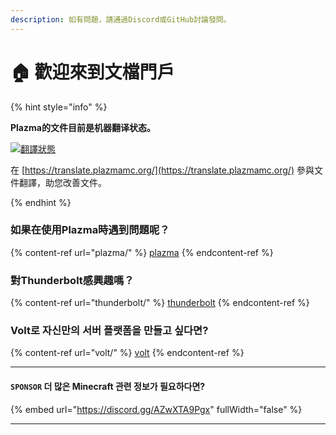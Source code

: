 ```yaml
---
description: 如有問題，請通過Discord或GitHub討論發問。
---
```


# 🏠 歡迎來到文檔門戶

{% hint style="info" %}

**Plazma的文件目前是机器翻译状态。**

[![翻譯狀態](https://badge.plazmamc.org/internal/crowdin)](https://translate.plazmamc.org/)

在 [https://translate.plazmamc.org/](https://translate.plazmamc.org/) 參與文件翻譯，助您改善文件。

{% endhint %}

### 如果在使用Plazma時遇到問題呢？

{% content-ref url="plazma/" %}
[plazma](plazma/)
{% endcontent-ref %}

### 對Thunderbolt感興趣嗎？

{% content-ref url="thunderbolt/" %}
[thunderbolt](thunderbolt/)
{% endcontent-ref %}

### Volt로 자신만의 서버 플랫폼을 만들고 싶다면?

{% content-ref url="volt/" %}
[volt](volt/)
{% endcontent-ref %}

***

#### `SPONSOR` 더 많은 Minecraft 관련 정보가 필요하다면? <a href="#etc-1" id="etc-1"></a>

{% embed url="https://discord.gg/AZwXTA9Pgx" fullWidth="false" %}

***
